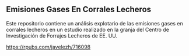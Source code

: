 ## Emisiones Gases En Corrales Lecheros

Este repositorio contiene un análisis explotario de las emisiones gases en corrales lecheros en un estudio realizado en la granja del Centro de Investigación de Forrajes Lecheros de EE. UU.

https://rpubs.com/javelezh/716098
